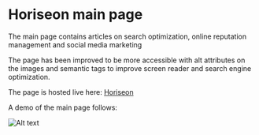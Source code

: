 # Horiseon main page
The main page contains articles on search optimization, online reputation management and social media marketing

The page has been improved to be more accessible with alt attributes on the images and semantic tags to improve screen reader and search engine optimization. 

The page is hosted live here: [Horiseon](https://tbellenger.github.io/horiseon/docs/)

A demo of the main page follows:


![Alt text](Horiseon.gif)
